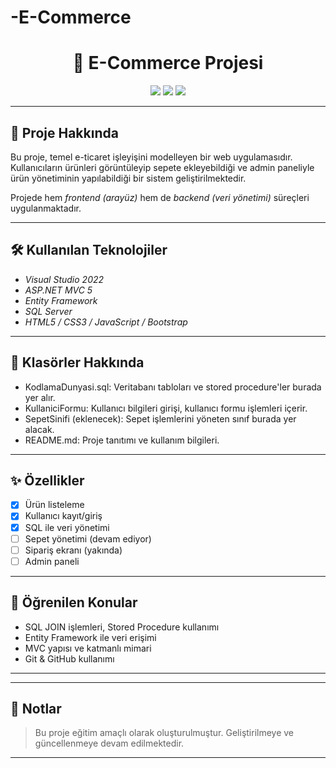 # -E-Commerce
<h1 align="center">🛒 E-Commerce Projesi</h1>

<p align="center">
  <img src="https://img.shields.io/badge/Status-Geliştiriliyor-blue" />
  <img src="https://img.shields.io/badge/Language-C%23%20|%20SQL-green" />
  <img src="https://img.shields.io/badge/Platform-Windows-lightgrey" />
</p>

---

## 🚀 Proje Hakkında

Bu proje, temel e-ticaret işleyişini modelleyen bir web uygulamasıdır. Kullanıcıların ürünleri görüntüleyip sepete ekleyebildiği ve admin paneliyle ürün yönetiminin yapılabildiği bir sistem geliştirilmektedir.

Projede hem *frontend (arayüz)* hem de *backend (veri yönetimi)* süreçleri uygulanmaktadır.

---

## 🛠️ Kullanılan Teknolojiler

- *Visual Studio 2022*
- *ASP.NET MVC 5*
- *Entity Framework*
- *SQL Server*
- *HTML5 / CSS3 / JavaScript / Bootstrap*

---

## 📁 Klasörler Hakkında

- KodlamaDunyasi.sql: Veritabanı tabloları ve stored procedure'ler burada yer alır.
- KullaniciFormu: Kullanıcı bilgileri girişi, kullanıcı formu işlemleri içerir.
- SepetSinifi (eklenecek): Sepet işlemlerini yöneten sınıf burada yer alacak.
- README.md: Proje tanıtımı ve kullanım bilgileri.

---

## ✨ Özellikler

- [x] Ürün listeleme
- [x] Kullanıcı kayıt/giriş
- [x] SQL ile veri yönetimi
- [ ] Sepet yönetimi (devam ediyor)
- [ ] Sipariş ekranı (yakında)
- [ ] Admin paneli

---

## 🧠 Öğrenilen Konular

- SQL JOIN işlemleri, Stored Procedure kullanımı
- Entity Framework ile veri erişimi
- MVC yapısı ve katmanlı mimari
- Git & GitHub kullanımı

---


---

## 📌 Notlar

> Bu proje eğitim amaçlı olarak oluşturulmuştur. Geliştirilmeye ve güncellenmeye devam edilmektedir.

---
